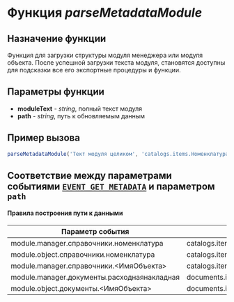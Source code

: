 # Функция *parseMetadataModule*
## Назначение функции
Функция для загрузки структуры модуля менеджера или модуля объекта. После успешной загрузки текста модуля, становятся доступны для подсказки все его экспортные процедуры и функции.

## Параметры функции
* **moduleText** - *string*, полный текст модуля
* **path** - *string*, путь к обновляемым данным

	
## Пример вызова
```javascript
parseMetadataModule('Тект модуля целиком', 'catalogs.items.Номенклатура.manager');
```

## Соответствие между параметрами событиями [`EVENT_GET_METADATA`](get_metadata_event.md) и параметром `path`
#### Правила построения пути к данными
| Параметр события                            | Путь к данным (path)                       |
| --------------------------------------------| -------------------------------------------|
| module.manager.справочники.номенклатура     | catalogs.items.Номенклатура.manager        |
| module.object.справочники.номенклатура      | catalogs.items.Номенклатура.object         |
| module.manager.справочники.<ИмяОбъекта>     | catalogs.items.<ИмяОбъекта>.manager        |
| module.manager.документы.расходнаянакладная | documents.items.РасходнаяНакладная.manager |
| module.object.документы.<ИмяОбъекта>        | documents.items.<ИмяОбъекта>.object        |